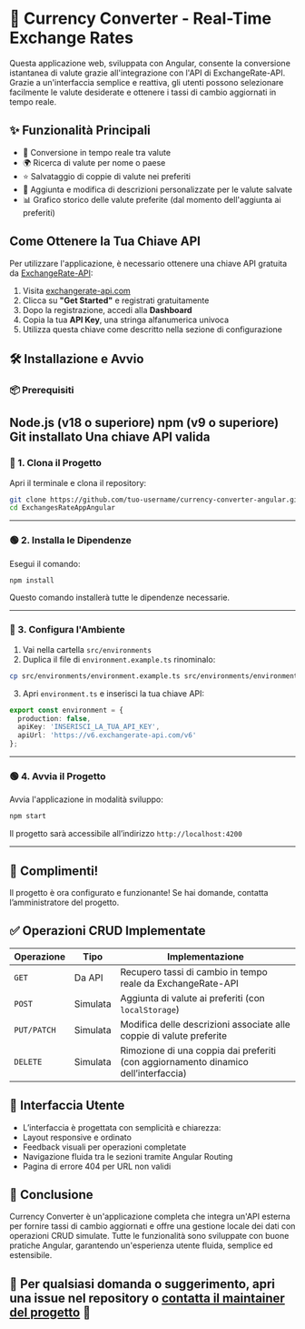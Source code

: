 # 💱 Currency Converter - Real-Time Exchange Rates

Questa applicazione web, sviluppata con Angular, consente la conversione istantanea di valute grazie all'integrazione con l'API di ExchangeRate-API. Grazie a un'interfaccia semplice e reattiva, gli utenti possono selezionare facilmente le valute desiderate e ottenere i tassi di cambio aggiornati in tempo reale.

## ✨ Funzionalità Principali
- 🔄 Conversione in tempo reale tra valute
- 🌍 Ricerca di valute per nome o paese
- ⭐ Salvataggio di coppie di valute nei preferiti
- 📝 Aggiunta e modifica di descrizioni personalizzate per le valute salvate
- 📊 Grafico storico delle valute preferite (dal momento dell'aggiunta ai preferiti)


## Come Ottenere la Tua Chiave API

Per utilizzare l'applicazione, è necessario ottenere una chiave API gratuita da [ExchangeRate-API](https://www.exchangerate-api.com):

1. Visita [exchangerate-api.com](https://www.exchangerate-api.com)
2. Clicca su **"Get Started"** e registrati gratuitamente
3. Dopo la registrazione, accedi alla **Dashboard**
4. Copia la tua **API Key**, una stringa alfanumerica univoca
5. Utilizza questa chiave come descritto nella sezione di configurazione


## 🛠️ Installazione e Avvio

### 📦 Prerequisiti

Node.js (v18 o superiore)
npm (v9 o superiore)
Git installato
Una chiave API valida
---

### 🚀 1. Clona il Progetto
Apri il terminale e clona il repository:
```bash
git clone https://github.com/tuo-username/currency-converter-angular.git
cd ExchangesRateAppAngular
```

---

### 🟢 2. Installa le Dipendenze
Esegui il comando:
```bash
npm install
```
Questo comando installerà tutte le dipendenze necessarie.

---

### 📝 3. Configura l'Ambiente
1. Vai nella cartella `src/environments`
2. Duplica il file di `environment.example.ts` rinominalo:
```bash
cp src/environments/environment.example.ts src/environments/environment.ts
```
3. Apri `environment.ts` e inserisci la tua chiave API:
```typescript
export const environment = {
  production: false,
  apiKey: 'INSERISCI_LA_TUA_API_KEY',
  apiUrl: 'https://v6.exchangerate-api.com/v6'
};
```

---

### 🟢 4. Avvia il Progetto
Avvia l'applicazione in modalità sviluppo:
```bash
npm start
```
Il progetto sarà accessibile all’indirizzo `http://localhost:4200`

---


## 🎉 Complimenti!
Il progetto è ora configurato e funzionante! Se hai domande, contatta l’amministratore del progetto.


## ✅ Operazioni CRUD Implementate

| Operazione  | Tipo     | Implementazione                                                                     |
| ----------- | -------- | ----------------------------------------------------------------------------------- |
| `GET`       | Da API   | Recupero tassi di cambio in tempo reale da ExchangeRate-API                         |
| `POST`      | Simulata | Aggiunta di valute ai preferiti (con `localStorage`)                                |
| `PUT/PATCH` | Simulata | Modifica delle descrizioni associate alle coppie di valute preferite                |
| `DELETE`    | Simulata | Rimozione di una coppia dai preferiti (con aggiornamento dinamico dell’interfaccia) |


## 🎨 Interfaccia Utente

- L’interfaccia è progettata con semplicità e chiarezza:
- Layout responsive e ordinato
- Feedback visuali per operazioni completate
- Navigazione fluida tra le sezioni tramite Angular Routing
- Pagina di errore 404 per URL non validi

## 🏁 Conclusione
Currency Converter è un'applicazione completa che integra un'API esterna per fornire tassi di cambio aggiornati e offre una gestione locale dei dati con operazioni CRUD simulate. Tutte le funzionalità sono sviluppate con buone pratiche Angular, garantendo un'esperienza utente fluida, semplice ed estensibile.

## 🔧 Per qualsiasi domanda o suggerimento, apri una issue nel repository o [contatta il maintainer del progetto](mailto:tuluca.visintainer100@gmail.com) 📧



